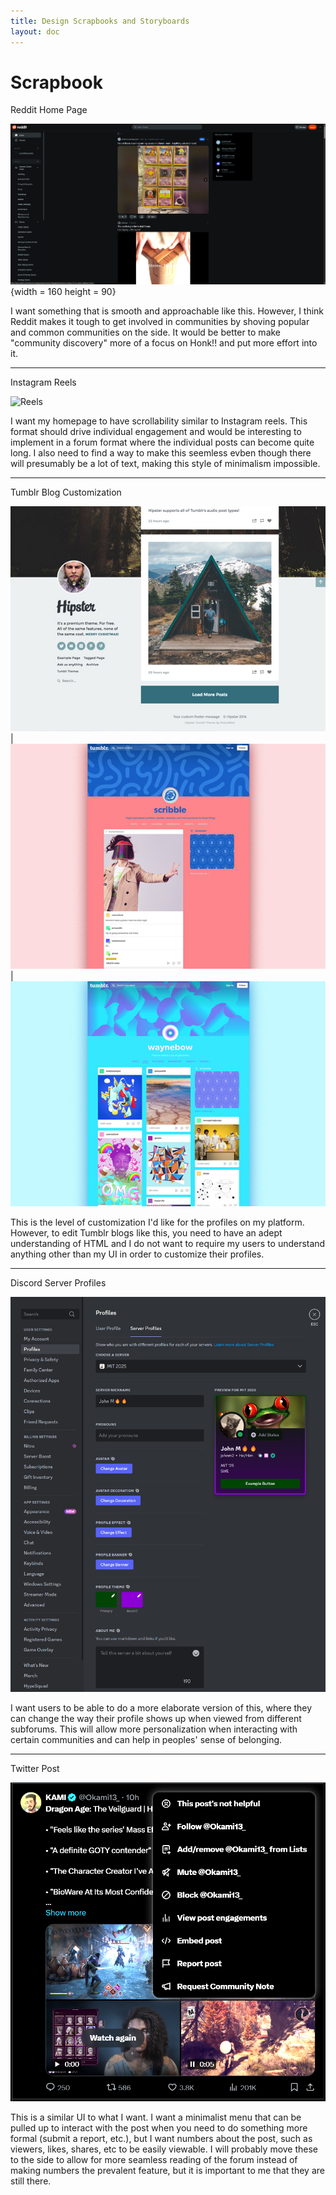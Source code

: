 ```yaml
---
title: Design Scrapbooks and Storyboards
layout: doc
---
```


# Scrapbook

Reddit Home Page

![Reddit Home](../../assets/images/reddit.png) {width = 160 height = 90}
 
I want something that is smooth and approachable like this. However, I think Reddit makes it tough to get involved in communities by shoving popular and common communities on the side. It would be better to make "community discovery" more of a focus on Honk!! and put more effort into it. 


___

Instagram Reels

![Reels](../../assets/videos/Instagram.gif)

I want my homepage to have scrollability similar to Instagram reels. This format should drive individual engagement and would be interesting to implement in a forum format where the individual posts can become quite long. I also need to find a way to make this seemless evben though there will presumably be a lot of text, making this style of minimalism impossible.

___

Tumblr Blog Customization

![Tumblr1](../../assets/images/tumblr1.png) | ![Tumblr2](../../assets/images/tumblr2.png) | ![Tumblr3](../../assets/images/tumblr3.png)

This is the level of customization I'd like for the profiles on my platform. However, to edit Tumblr blogs like this, you need to have an adept understanding of HTML and I do not want to require my users to understand anything other than my UI in order to customize their profiles.

___

Discord Server Profiles

![DiscordServerProfiles](../../assets/images/discord%20profiles.png)

I want users to be able to do a more elaborate version of this, where they can change the way their profile shows up when viewed from different subforums. This will allow more personalization when interacting with certain communities and can help in peoples' sense of belonging.


___

Twitter Post

![XPost](../../assets/images/XPost.png)

This is a similar UI to what I want. I want a minimalist menu that can be pulled up to interact with the post when you need to do something more formal (submit a report, etc.), but I want numbers about the post, such as viewers, likes, shares, etc to be easily viewable. I will probably move these to the side to allow for more seamless reading of the forum instead of making numbers the prevalent feature, but it is important to me that they are still there.






